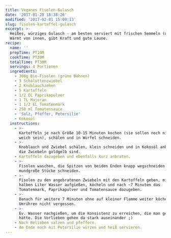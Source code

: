 ```yaml
---
title: Veganes Fisolen-Gulasch
date: '2017-01-28 18:38:26'
modified: '2017-02-01 15:00:13'
slug: fisolen-kartoffel-gulasch
excerpt: >-
  Heißes, würziges Gulasch - am besten serviert mit frischen Semmeln (und Bier).
  Wärmt von innen, gibt Kraft und gute Laune. 
recipe:
  name: ''
  prepTime: PT10M
  cookTime: PT20M
  totalTime: PT30M
  servings: 4 Portionen
  ingredients:
    - 300g Bio-Fisolen (grüne Bohnen)
    - 3 Schalottenzwiebel
    - 2 Knoblauchzehen
    - 5 Kartoffeln
    - 1/2 EL Paprikapulver
    - 1 TL Majoran
    - 1 1/2 EL Tomatenmark
    - 250 ml Tomatensauce
    - 'Salz, Pfeffer, Petersilie'
    - Kokosöl
  instructions:
    - >-
      Kartoffeln je nach Größe 10-15 Minuten kochen (sie sollen noch nicht ganz
      weich sein), schälen und in Würfel schneiden.
    - >-
      Knoblauch und Zwiebel schälen, klein schneiden und in Kokosöl anbraten bis
      die Zwiebeln goldgelb sind.
    - Kartoffeln dazugeben und ebenfalls kurz anbraten.
    - >-
      Fisolen waschen, die Spitzen von beiden Enden knapp wegschneiden und in
      mundgroße Stücke schneiden.
    - >-
      Fisolen zu den angebratenen Zwiebeln mit den Kartoffeln geben, mit einem
      halben Liter Wasser aufgießen, köcheln und nach ~7 Minuten das
      Tomatenmark, Paprikapulver und Tomatensauce dazugeben.
    - >-
      Danach für weitere 7 Minuten ohne auf kleiner Flamme weiter köcheln.
      Umrühren nicht vergessen.
    - >-
      Ev. Wasser nachgießen, um die Konsistenz zu erreichen, die man gerne
      hätte. Die Vorlieben gehen da stark auseinander ;)
    - Nach Belieben salzen und pfeffern.
    - Am Ende noch mit Petersilie würzen und heiß servieren.
---
```


